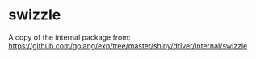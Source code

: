 # swizzle

A copy of the internal package from:
https://github.com/golang/exp/tree/master/shiny/driver/internal/swizzle
